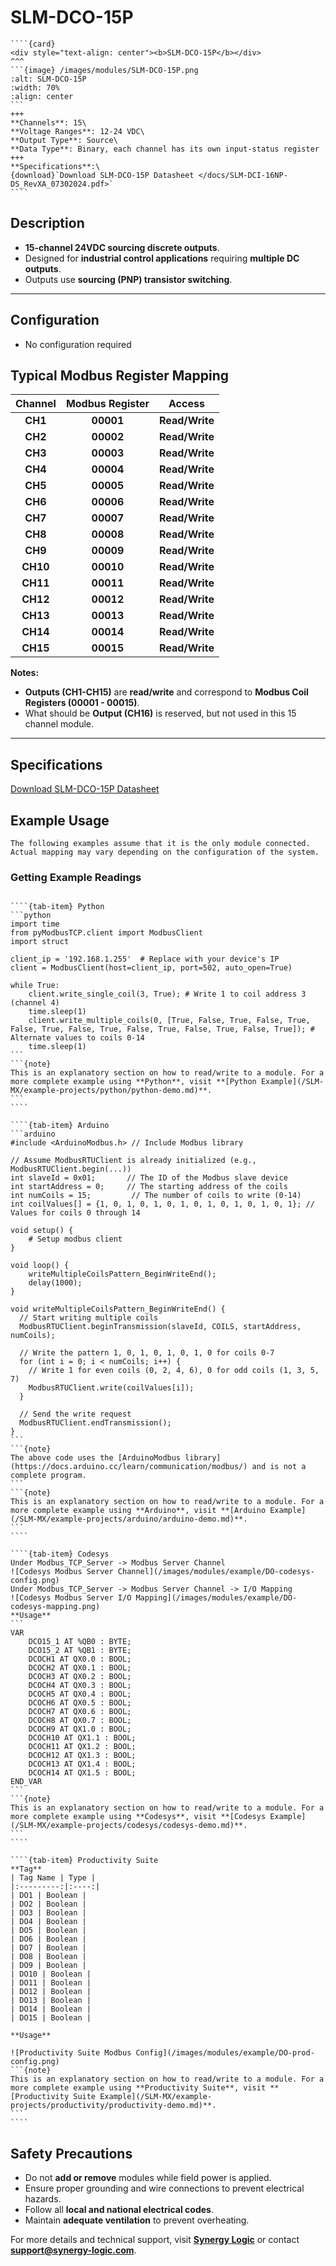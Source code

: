 # SLM-DCO-15P
`````{margin}
````{card}
<div style="text-align: center"><b>SLM-DCO-15P</b></div>
^^^
```{image} /images/modules/SLM-DCO-15P.png
:alt: SLM-DCO-15P
:width: 70%
:align: center
```
+++
**Channels**: 15\
**Voltage Ranges**: 12-24 VDC\ 
**Output Type**: Source\
**Data Type**: Binary, each channel has its own input-status register
+++
**Specifications**:\
{download}`Download SLM-DCO-15P Datasheet </docs/SLM-DCI-16NP-DS_RevXA_07302024.pdf>`
````
`````

## Description

- **15-channel 24VDC sourcing discrete outputs**.  
- Designed for **industrial control applications** requiring **multiple DC outputs**.  
- Outputs use **sourcing (PNP) transistor switching**.

---
## Configuration

- No configuration required

## Typical Modbus Register Mapping

| Channel  | Modbus Register | Access      |
|:--------:|:--------------:|:----------:|
| **CH1**  | **00001**      | **Read/Write** |
| **CH2**  | **00002**      | **Read/Write** |
| **CH3**  | **00003**      | **Read/Write** |
| **CH4**  | **00004**      | **Read/Write** |
| **CH5**  | **00005**      | **Read/Write** |
| **CH6**  | **00006**      | **Read/Write** |
| **CH7**  | **00007**      | **Read/Write** |
| **CH8**  | **00008**      | **Read/Write** |
| **CH9**  | **00009**      | **Read/Write** |
| **CH10** | **00010**      | **Read/Write** |
| **CH11** | **00011**      | **Read/Write** |
| **CH12** | **00012**      | **Read/Write** |
| **CH13** | **00013**      | **Read/Write** |
| **CH14** | **00014**      | **Read/Write** |
| **CH15** | **00015**      | **Read/Write** |

**Notes:**
- **Outputs (CH1-CH15)** are **read/write** and correspond to **Modbus Coil Registers (00001 - 00015)**.
- What should be **Output (CH16)** is reserved, but not used in this 15 channel module.

---

## Specifications

[Download SLM-DCO-15P Datasheet](/docs/SLM-DCO-15P-DS_RevXA1_03262025.pdf)

## Example Usage
```{note}
The following examples assume that it is the only module connected. Actual mapping may vary depending on the configuration of the system.
```

### Getting Example Readings
`````{tab-set}

````{tab-item} Python
```python
import time
from pyModbusTCP.client import ModbusClient
import struct

client_ip = '192.168.1.255'  # Replace with your device's IP
client = ModbusClient(host=client_ip, port=502, auto_open=True)

while True:
    client.write_single_coil(3, True); # Write 1 to coil address 3 (channel 4)
    time.sleep(1)
    client.write_multiple_coils(0, [True, False, True, False, True, False, True, False, True, False, True, False, True, False, True]); # Alternate values to coils 0-14
    time.sleep(1)
```
```{note}
This is an explanatory section on how to read/write to a module. For a more complete example using **Python**, visit **[Python Example](/SLM-MX/example-projects/python/python-demo.md)**.
```
````

````{tab-item} Arduino
```arduino
#include <ArduinoModbus.h> // Include Modbus library

// Assume ModbusRTUClient is already initialized (e.g., ModbusRTUClient.begin(...))
int slaveId = 0x01;       // The ID of the Modbus slave device
int startAddress = 0;     // The starting address of the coils
int numCoils = 15;         // The number of coils to write (0-14)
int coilValues[] = {1, 0, 1, 0, 1, 0, 1, 0, 1, 0, 1, 0, 1, 0, 1}; // Values for coils 0 through 14

void setup() {
    # Setup modbus client
}

void loop() {
    writeMultipleCoilsPattern_BeginWriteEnd();
    delay(1000);
}

void writeMultipleCoilsPattern_BeginWriteEnd() {
  // Start writing multiple coils
  ModbusRTUClient.beginTransmission(slaveId, COILS, startAddress, numCoils);

  // Write the pattern 1, 0, 1, 0, 1, 0, 1, 0 for coils 0-7
  for (int i = 0; i < numCoils; i++) {
    // Write 1 for even coils (0, 2, 4, 6), 0 for odd coils (1, 3, 5, 7)
    ModbusRTUClient.write(coilValues[i]);
  }

  // Send the write request
  ModbusRTUClient.endTransmission();
}
```
```{note}
The above code uses the [ArduinoModbus library](https://docs.arduino.cc/learn/communication/modbus/) and is not a complete program. 
```
```{note}
This is an explanatory section on how to read/write to a module. For a more complete example using **Arduino**, visit **[Arduino Example](/SLM-MX/example-projects/arduino/arduino-demo.md)**.
```
````

````{tab-item} Codesys
Under Modbus_TCP_Server -> Modbus Server Channel 
![Codesys Modbus Server Channel](/images/modules/example/DO-codesys-config.png)
Under Modbus_TCP_Server -> Modbus Server Channel -> I/O Mapping
![Codesys Modbus Server I/O Mapping](/images/modules/example/DO-codesys-mapping.png)
**Usage**
```
VAR
    DCO15_1 AT %QB0 : BYTE;
    DCO15_2 AT %QB1 : BYTE;
    DCOCH1 AT QX0.0 : BOOL;
    DCOCH2 AT QX0.1 : BOOL;
    DCOCH3 AT QX0.2 : BOOL;
    DCOCH4 AT QX0.3 : BOOL;
    DCOCH5 AT QX0.4 : BOOL;
    DCOCH6 AT QX0.5 : BOOL;
    DCOCH7 AT QX0.6 : BOOL;
    DCOCH8 AT QX0.7 : BOOL;
    DCOCH9 AT QX1.0 : BOOL;
    DCOCH10 AT QX1.1 : BOOL;
    DCOCH11 AT QX1.2 : BOOL;
    DCOCH12 AT QX1.3 : BOOL;
    DCOCH13 AT QX1.4 : BOOL;
    DCOCH14 AT QX1.5 : BOOL;
END_VAR
```
```{note}
This is an explanatory section on how to read/write to a module. For a more complete example using **Codesys**, visit **[Codesys Example](/SLM-MX/example-projects/codesys/codesys-demo.md)**.
```
````

````{tab-item} Productivity Suite
**Tag**
| Tag Name | Type |
|:---------:|:----:|
| DO1 | Boolean |
| DO2 | Boolean |
| DO3 | Boolean |
| DO4 | Boolean |
| DO5 | Boolean |
| DO6 | Boolean |
| DO7 | Boolean |
| DO8 | Boolean |
| DO9 | Boolean |
| DO10 | Boolean |
| DO11 | Boolean |
| DO12 | Boolean |
| DO13 | Boolean |
| DO14 | Boolean |
| DO15 | Boolean |

**Usage**

![Productivity Suite Modbus Config](/images/modules/example/DO-prod-config.png)   
```{note}
This is an explanatory section on how to read/write to a module. For a more complete example using **Productivity Suite**, visit **[Productivity Suite Example](/SLM-MX/example-projects/productivity/productivity-demo.md)**.
```
````

`````

## Safety Precautions
- Do not **add or remove** modules while field power is applied.
- Ensure proper grounding and wire connections to prevent electrical hazards.
- Follow all **local and national electrical codes**.
- Maintain **adequate ventilation** to prevent overheating.

For more details and technical support, visit **[Synergy Logic](https://www.synergy-logic.com)** or contact **support@synergy-logic.com**.
